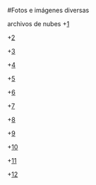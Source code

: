 #Fotos e imágenes diversas

archivos de nubes
+[1](DSC00039.JPG)

+[2](DSC00040.JPG)

+[3](DSC00041.JPG)

+[4](DSC00063.JPG)

+[5](DSC00067.JPG)

+[6](DSC00080.JPG)

+[7](DSC00081.JPG)

+[8](DSC00082.JPG)

+[9](DSC00085.JPG)

+[10](DSC00086.JPG)

+[11](DSC00088.JPG)

+[12](DSC00095.JPG)

